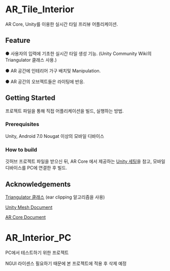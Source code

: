 # AR_Tile_Interior

AR Core, Unity를 이용한 실시간 타일 프리뷰 어플리케이션.

## Feature

● 사용자의 입력에 기초한 실시간 타일 생성 기능. 
  (Unity Community Wiki의 Triangulator 클래스 사용.)

● AR 공간에 인테리어 가구 배치및 Manipulation.

● AR 공간의 오브젝트들은 라이팅에 반응.

## Getting Started

프로젝트 파일을 통해 직접 어플리케이션을 빌드, 실행하는 방법.

### Prerequisites

Unity, Android 7.0 Nougat 이상의 모바일 디바이스

### How to build

깃허브 프로젝트 파일을 받으신 뒤, AR Core 에서 제공하는 [Unity 세팅](https://developers.google.com/ar/develop/unity/quickstart-android)을 참고, 모바일 디바이스를 PC에 연결한 후 빌드.

## Acknowledgements

[Triangulator 클래스](https://wiki.unity3d.com/index.php/Triangulator)
(ear clipping 알고리즘을 사용)

[Unity Mesh Document](https://docs.unity3d.com/kr/530/ScriptReference/Mesh.html)

[AR Core Document](https://developers.google.com/ar/develop/unity)

# AR_Interior_PC

 PC에서 테스트하기 위한 프로젝트

 NGUI 라이센스 필요하기 때문에 본 프로젝트에 적용 후 삭제 예정